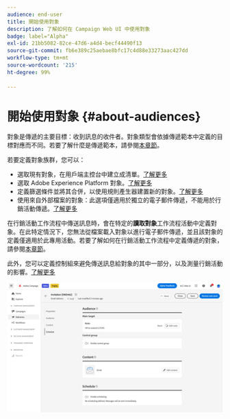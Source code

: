 ```yaml
---
audience: end-user
title: 開始使用對象
description: 了解如何在 Campaign Web UI 中使用對象
badge: label="Alpha"
exl-id: 21bb5082-82ce-47d6-a4d4-becf44490f13
source-git-commit: fb6e389c25aebae8bfc17c4d88e33273aac427dd
workflow-type: tm+mt
source-wordcount: '215'
ht-degree: 99%

---
```



# 開始使用對象 {#about-audiences}

<!--
Audience only created for the delivery, not available later-->


<!--
Three ways:
* existing audience

Campaign or AEP Audiences

* create new on the fly

query like AEP segment builder (same component with campaign data)

* import from file

show use case with a new audience creation (or import from file?)

control groups like acc: exract, random, based on attribute
-->


對象是傳遞的主要目標：收到訊息的收件者。對象類型會依據傳遞範本中定義的目標對應而不同。若要了解什麼是傳遞範本，請參閱[本章節](../msg/delivery-template.md)。

若要定義對象族群，您可以：

* 選取現有對象，在用戶端主控台中建立成清單。[了解更多](add-audience.md)
* 選取 Adobe Experience Platform 對象。[了解更多](aep-audience.md)
* 定義篩選條件並將其合併，以使用規則產生器建置新的對象。[了解更多](segment-builder.md)
* 使用來自外部檔案的對象：此選項僅適用於獨立的電子郵件傳遞，不能用於行銷活動傳遞。[了解更多](file-audience.md)

在行銷活動工作流程中傳送訊息時，會在特定的&#x200B;**讀取對象**&#x200B;工作流程活動中定義對象。在此特定情況下，您無法從檔案載入對象以進行電子郵件傳遞，並且該對象的定義僅適用於此專用活動。若要了解如何在行銷活動工作流程中定義傳遞的對象，請參閱[本章節](../workflows/orchestrate-activities.md)。

此外，您可以定義控制組來避免傳送訊息給對象的其中一部分，以及測量行銷活動的影響。[了解更多](control-group.md)

![](assets/about-audience.png)

